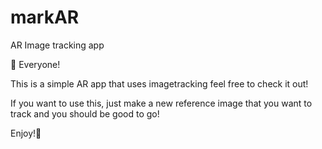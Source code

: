 # markAR
AR Image tracking app

👋 Everyone!

This is a simple AR app that uses imagetracking feel free to check it out!

If you want to use this, just make a new reference image that you want to track and you should be good to go!

Enjoy!📱
